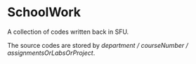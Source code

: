 # SchoolWork
A collection of codes written back in SFU.

The source codes are stored by _department / courseNumber / assignmentsOrLabsOrProject_.
